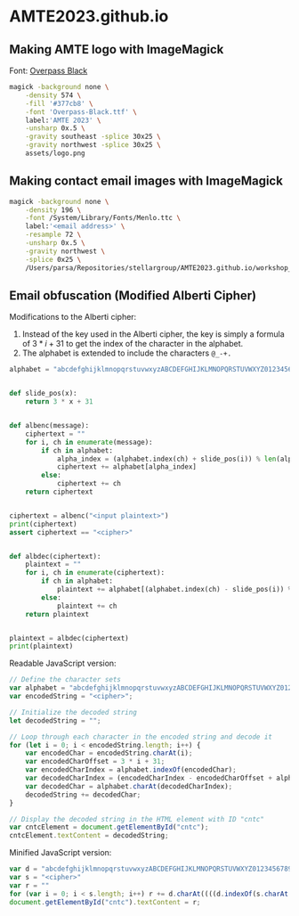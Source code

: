 # AMTE2023.github.io

## Making AMTE logo with ImageMagick
Font: [Overpass Black](https://fonts.google.com/specimen/Overpass)
```bash
magick -background none \
    -density 574 \
    -fill '#377cb8' \
    -font 'Overpass-Black.ttf' \
    label:'AMTE 2023' \
    -unsharp 0x.5 \
    -gravity southeast -splice 30x25 \
    -gravity northwest -splice 30x25 \
    assets/logo.png
```
## Making contact email images with ImageMagick
```bash
magick -background none \
    -density 196 \
    -font /System/Library/Fonts/Menlo.ttc \
    label:'<email address>' \
    -resample 72 \
    -unsharp 0x.5 \
    -gravity northwest \
    -splice 0x25 \
    /Users/parsa/Repositories/stellargroup/AMTE2023.github.io/workshop_contact.png
```

## Email obfuscation (Modified Alberti Cipher)

Modifications to the Alberti cipher:
1. Instead of the key used in the Alberti cipher, the key is simply a formula of $3*i+31$ to get the index of the character in the alphabet.
2. The alphabet is extended to include the characters `@_-+.`

```python
alphabet = "abcdefghijklmnopqrstuvwxyzABCDEFGHIJKLMNOPQRSTUVWXYZ0123456789@_-+."


def slide_pos(x):
    return 3 * x + 31


def albenc(message):
    ciphertext = ""
    for i, ch in enumerate(message):
        if ch in alphabet:
            alpha_index = (alphabet.index(ch) + slide_pos(i)) % len(alphabet)
            ciphertext += alphabet[alpha_index]
        else:
            ciphertext += ch
    return ciphertext


ciphertext = albenc("<input plaintext>")
print(ciphertext)
assert ciphertext == "<cipher>"


def albdec(ciphertext):
    plaintext = ""
    for i, ch in enumerate(ciphertext):
        if ch in alphabet:
            plaintext += alphabet[(alphabet.index(ch) - slide_pos(i)) % len(alphabet)]
        else:
            plaintext += ch
    return plaintext


plaintext = albdec(ciphertext)
print(plaintext)

```

Readable JavaScript version:
```javascript
// Define the character sets
var alphabet = "abcdefghijklmnopqrstuvwxyzABCDEFGHIJKLMNOPQRSTUVWXYZ0123456789@_-+.";
var encodedString = "<cipher>";

// Initialize the decoded string
let decodedString = "";

// Loop through each character in the encoded string and decode it
for (let i = 0; i < encodedString.length; i++) {
    var encodedChar = encodedString.charAt(i);
    var encodedCharOffset = 3 * i + 31;
    var encodedCharIndex = alphabet.indexOf(encodedChar);
    var decodedCharIndex = (encodedCharIndex - encodedCharOffset + alphabet.length) % alphabet.length;
    var decodedChar = alphabet.charAt(decodedCharIndex);
    decodedString += decodedChar;
}

// Display the decoded string in the HTML element with ID "cntc"
var cntcElement = document.getElementById("cntc");
cntcElement.textContent = decodedString;
```

Minified JavaScript version:
```javascript
var d = "abcdefghijklmnopqrstuvwxyzABCDEFGHIJKLMNOPQRSTUVWXYZ0123456789@_-+.";
var s = "<cipher>"
var r = ""
for (var i = 0; i < s.length; i++) r += d.charAt((((d.indexOf(s.charAt(i)) - (3 * i + 31)) + d.length) % d.length));
document.getElementById("cntc").textContent = r;
```
